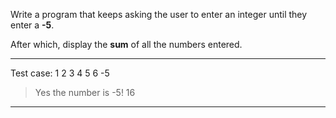 Write a program that keeps asking the user to enter an integer until they enter a **-5**. 

After which, display the **sum** of all the numbers entered.

-----
Test case:
1
2
3
4
5
6
-5
> Yes the number is -5!
> 16

------
